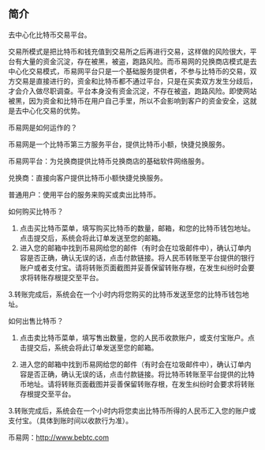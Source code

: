 ﻿## 简介

  去中心化比特币交易平台。
  
  
  交易所模式是把比特币和钱充值到交易所之后再进行交易，这样做的风险很大，平台有大量的资金沉淀，存在被黑，被盗，跑路风险。而币易网的兑换商店模式是去中心化交易模式，币易网平台只是一个基础服务提供者，不参与比特币的交易，双方交易是直接进行的，资金和比特币都不通过平台，只是在买卖双方发生分歧后，才会介入做尽职调查。平台本身没有资金沉淀，不存在被盗，跑路风险。即使网站被黑，因为资金和比特币在用户自己手里，所以不会影响到客户的资金安全，这就是去中心化交易的优势。
  
  币易网是如何运作的？
  
币易网是一个比特币第三方服务平台，提供比特币小额，快捷兑换服务。

币易网平台：为兑换商提供比特币兑换商店的基础软件网络服务。

兑换商：直接向客户提供比特币小额快捷兑换服务。

普通用户：使用平台的服务来购买或卖出比特币。


如何购买比特币？

1. 点击买比特币菜单，填写购买比特币的数量，邮箱，和您的比特币钱包地址。点击提交后，系统会将此订单发送至您的邮箱。
2. 进入您的邮箱中找到币易网给您的邮件（有时会在垃圾邮件中），确认订单内容是否正确，确认无误的话，点击付款链接。将人民币转账至平台提供的银行账户或者支付宝。请将转账页面截图并妥善保留转账存根，在发生纠纷时会要求将转账存根提交至平台。

3.转账完成后，系统会在一个小时内将您购买的比特币发送至您的比特币钱包地址。 

如何出售比特币？

1.	点击卖比特币菜单，填写售出数量，您的人民币收款账户，或支付宝账户。点击提交后，系统会将此订单发送至您的邮箱。

2.	进入您的邮箱中找到币易网给您的邮件（有时会在垃圾邮件中），确认订单内容是否正确，确认无误的话，点击付款链接。将比特币转账至平台提供的比特币地址。请将转账页面截图并妥善保留转账存根，在发生纠纷时会要求将转账存根提交至平台。

3.转账完成后，系统会在一个小时内将您卖出比特币所得的人民币汇入您的账户或支付宝。（具体到账时间以收款行为准）。 

币易网：http://www.bebtc.com
